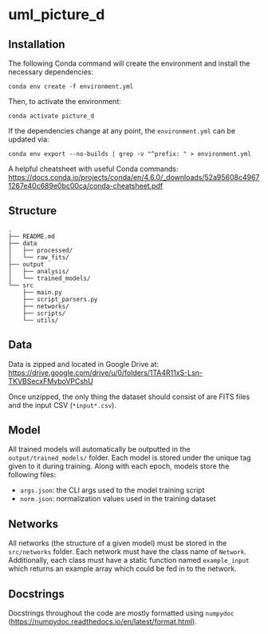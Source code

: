 # uml_picture_d

## Installation

The following Conda command will create the environment and install the necessary dependencies:

    conda env create -f environment.yml 

Then, to activate the environment:

    conda activate picture_d

If the dependencies change at any point, the `environment.yml` can be updated via:

    conda env export --no-builds | grep -v "^prefix: " > environment.yml

A helpful cheatsheet with useful Conda commands: https://docs.conda.io/projects/conda/en/4.6.0/_downloads/52a95608c49671267e40c689e0bc00ca/conda-cheatsheet.pdf

## Structure

    .
    ├── README.md
    ├── data
    │   ├── processed/
    │   └── raw_fits/
    ├── output
    │   ├── analysis/
    │   └── trained_models/
    └── src
        ├── main.py
        ├── script_parsers.py
        ├── networks/
        ├── scripts/
        └── utils/

## Data

Data is zipped and located in Google Drive at:
https://drive.google.com/drive/u/0/folders/1TA4R11xS-Lsn-TKVBSecxFMyboVPCshU

Once unzipped, the only thing the dataset should consist of are FITS files and the input CSV (`*input*.csv`).

## Model

All trained models will automatically be outputted in the `output/trained_models/` folder.
Each model is stored under the unique tag given to it during training.
Along with each epoch, models store the following files:

- `args.json`: the CLI args used to the model training script
- `norm.json`: normalization values used in the training dataset

## Networks

All networks (the structure of a given model) must be stored in the `src/networks` folder.
Each network must have the class name of `Network`.
Additionally, each class must have a static function named `example_input` which returns an example array which could be fed in to the network.

## Docstrings

Docstrings throughout the code are mostly formatted using `numpydoc` (https://numpydoc.readthedocs.io/en/latest/format.html).
